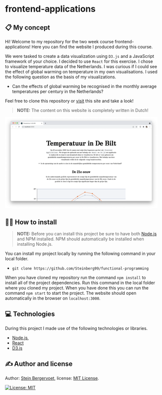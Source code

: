 # frontend-applications

## 📋 My concept

Hi! Welcome to my repository for the two week course frontend-applications! Here you can find the website I produced during this course.

We were tasked to create a data visualization using `D3.js` and a JavaScript framework of your choice. I decided to use `React` for this exercise. I chose to visualize temperature data of the Netherlands. I was curious if I could see the effect of global warming on temperature in my own visualisations. I used the following question as the basis of my visualizations.

- Can the effects of global warming be recognised in the monthly average temperatures per century in the Netherlands?

Feel free to clone this repository or [visit]() this site and take a look!

> **NOTE:** The content on this website is completely written in Dutch!

![Homescreen](./images/home.png)

## 🧑‍💻 How to install

> **NOTE:** Before you can install this project be sure to have both [Node.js](https://nodejs.org/en/download/) and NPM installed. NPM should automatically be installed when installing Node.js.

You can install my project locally by running the following command in your local folder.

- `git clone https://github.com/Steinberg99/functional-programming`

When you have cloned my repository run the command `npm install` to install all of the project dependencies. Run this command in the local folder where you cloned my project. When you have done this you can run the command `npm start` to start the project. The website should open automatically in the browser on `localhost:3000`.

## 💻 Technologies

During this project I made use of the following technologies or libraries.

- [Node.js](https://nodejs.org/en/download/),
- [React](https://reactjs.org/)
- [D3.js](https://d3js.org/)

## ✍️ Author and license

Author: [Stein Bergervoet](https://github.com/Steinberg99/), license: [MIT License](https://github.com/Steinberg99/functional-programming/blob/main/LICENSE).

[![License: MIT](https://img.shields.io/badge/License-MIT-yellow.svg)](https://opensource.org/licenses/MIT)
